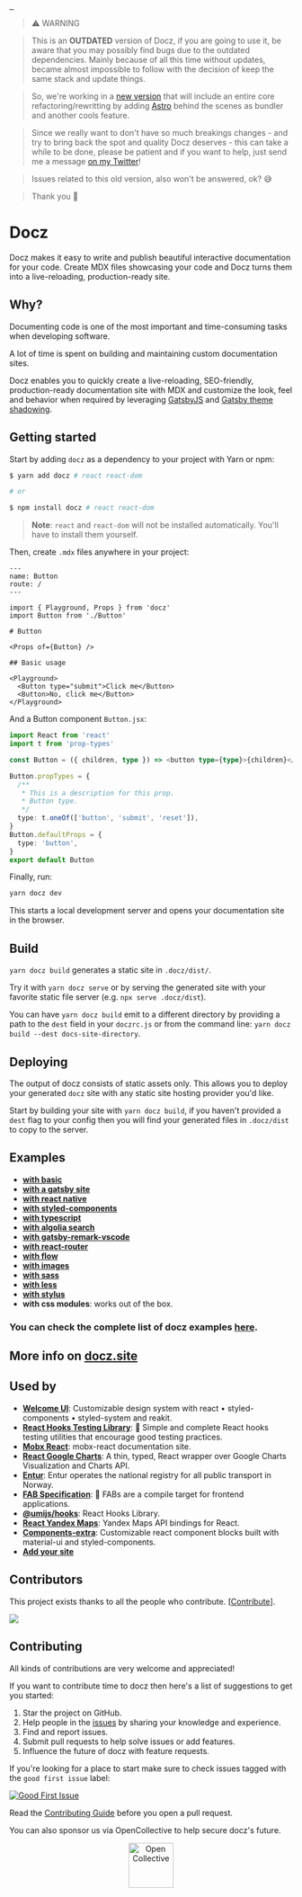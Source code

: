 <p align="left">
  <a href="https://www.npmjs.com/package/docz" target="_blank">
    <img src="https://badgen.net/npm/v/docz" alt="">
  </a>
  <a href="LICENSE.md" target="_blank">
    <img src="https://badgen.net/badge/license/MIT/blue" alt="">
  </a>
  <a href="https://www.npmjs.com/package/docz" target="_blank">
    <img src="https://badgen.net/npm/dt/docz" alt="">
  </a>
</p>

> ⚠️ WARNING

> This is an **OUTDATED** version of Docz, if you are going to use it, be aware that you may possibly find bugs due to the outdated dependencies. Mainly because of all this time without updates, became almost impossible to follow with the decision of keep the same stack and update things.

> So, we're working in a [new version](https://github.com/doczjs/docz/tree/new) that will include an entire core refactoring/rewritting by adding [Astro](https://astro.build) behind the scenes as bundler and another cools feature.

> Since we really want to don't have so much breakings changes - and try to bring back the spot and quality Docz deserves - this can take a while to be done, please be patient and if you want to help, just send me a message [on my Twitter](https://twitter.com/amila-t-kumarasekara)!

> Issues related to this old version, also won't be answered, ok? 😅

> Thank you 🙏

# Docz

Docz makes it easy to write and publish beautiful interactive documentation for your code.
Create MDX files showcasing your code and Docz turns them into a live-reloading, production-ready site.

## Why?

Documenting code is one of the most important and time-consuming tasks when developing software.

A lot of time is spent on building and maintaining custom documentation sites.

Docz enables you to quickly create a live-reloading, SEO-friendly, production-ready documentation site with MDX and customize the look, feel and behavior when required by leveraging [GatsbyJS](https://www.gatsbyjs.org) and [Gatsby theme shadowing](https://www.gatsbyjs.org/docs/themes/shadowing/).

## Getting started

Start by adding `docz` as a dependency to your project with Yarn or npm:

```bash
$ yarn add docz # react react-dom

# or

$ npm install docz # react react-dom
```

> **Note**: `react` and `react-dom` will not be installed automatically. You'll have to install them yourself.

Then, create `.mdx` files anywhere in your project:

```mdx
---
name: Button
route: /
---

import { Playground, Props } from 'docz'
import Button from './Button'

# Button

<Props of={Button} />

## Basic usage

<Playground>
  <Button type="submit">Click me</Button>
  <Button>No, click me</Button>
</Playground>
```

And a Button component `Button.jsx`:

```typescript
import React from 'react'
import t from 'prop-types'

const Button = ({ children, type }) => <button type={type}>{children}</button>

Button.propTypes = {
  /**
   * This is a description for this prop.
   * Button type.
   */
  type: t.oneOf(['button', 'submit', 'reset']),
}
Button.defaultProps = {
  type: 'button',
}
export default Button
```

Finally, run:

```bash
yarn docz dev
```

This starts a local development server and opens your documentation site in the browser.

## Build

`yarn docz build` generates a static site in `.docz/dist/`.

Try it with `yarn docz serve` or by serving the generated site with your favorite static file server (e.g. `npx serve .docz/dist`).

You can have `yarn docz build` emit to a different directory by providing a path to the `dest` field in your `doczrc.js` or from the command line: `yarn docz build --dest docs-site-directory`.

## Deploying

The output of docz consists of static assets only.
This allows you to deploy your generated `docz` site with any static site hosting provider you'd like.

Start by building your site with `yarn docz build`, if you haven't provided a `dest` flag to your config then you will find your generated files in `.docz/dist` to copy to the server.

## Examples

- **[with basic](https://github.com/doczjs/docz/tree/main/examples/basic)**
- **[with a gatsby site](https://github.com/doczjs/docz/tree/main/examples/gatsby)**
- **[with react native](https://github.com/doczjs/docz/tree/main/examples/react-native)**
- **[with styled-components](https://github.com/doczjs/docz/tree/main/examples/styled-components)**
- **[with typescript](https://github.com/doczjs/docz/tree/main/examples/typescript)**
- **[with algolia search](https://github.com/doczjs/docz/tree/main/examples/with-algolia-search)**
- **[with gatsby-remark-vscode](https://github.com/doczjs/docz/tree/main/examples/with-gatsby-remark-vscode)**
- **[with react-router](https://github.com/doczjs/docz/tree/main/examples/react-router)**
- **[with flow](https://github.com/doczjs/docz/tree/main/examples/flow)**
- **[with images](https://github.com/doczjs/docz/tree/main/examples/images)**
- **[with sass](https://github.com/doczjs/docz/tree/main/examples/sass)**
- **[with less](https://github.com/doczjs/docz/tree/main/examples/less)**
- **[with stylus](https://github.com/doczjs/docz/tree/main/examples/css-stylus)**
- **with css modules**: works out of the box.

### You can check the complete list of docz examples [here](https://github.com/doczjs/docz/tree/main/examples).

## More info on [docz.site](https://docz.site)

## Used by

- **[Welcome UI](https://welcome-ui.com/)**: Customizable design system with react • styled-components • styled-system and reakit.
- **[React Hooks Testing Library](https://react-hooks-testing-library.com/)**: 🐏 Simple and complete React hooks testing utilities that encourage good testing practices.
- **[Mobx React](https://mobx-react.js.org/)**: mobx-react documentation site.
- **[React Google Charts](https://react-google-charts.com/)**: A thin, typed, React wrapper over Google Charts Visualization and Charts API.
- **[Entur](https://developer.entur.org/)**: Entur operates the national registry for all public transport in Norway.
- **[FAB Specification](https://fab.dev/)**: 💎 FABs are a compile target for frontend applications.
- **[@umijs/hooks](https://hooks.umijs.org/)**: React Hooks Library.
- **[React Yandex Maps](https://react-yandex-maps.now.sh/)**: Yandex Maps API bindings for React.
- **[Components-extra](https://components-extra.netlify.com)**: Customizable react component blocks built with material-ui and styled-components.
- **[Add your site](https://github.com/doczjs/docz/edit/main/README.md)**

## Contributors

This project exists thanks to all the people who contribute. [[Contribute](CONTRIBUTING.md)].

<a href="https://github.com/doczjs/docz/graphs/contributors"><img src="https://opencollective.com/docz/contributors.svg?width=890&button=false" /></a>

## Contributing

All kinds of contributions are very welcome and appreciated!

If you want to contribute time to docz then here's a list of suggestions to get you started:

1. Star the project on GitHub.
2. Help people in the [issues](https://github.com/doczjs/docz/issues?q=is%3Aissue+is%3Aopen+sort%3Aupdated-desc) by sharing your knowledge and experience.
3. Find and report issues.
4. Submit pull requests to help solve issues or add features.
5. Influence the future of docz with feature requests.

If you're looking for a place to start make sure to check issues tagged with the `good first issue` label:

[![Good First Issue](https://img.shields.io/github/issues/doczjs/docz/good%20first%20issue.svg)](https://github.com/doczjs/docz/issues?q=is%3Aopen+is%3Aissue+label%3A%22good+first+issue%22)

Read the [Contributing Guide](/CONTRIBUTING.md) before you open a pull request.

You can also sponsor us via OpenCollective to help secure docz's future.

<p align="center">
  <a href="https://opencollective.com/docz" target="_blank">
    <img src="https://cdn-std.dprcdn.net/files/acc_649651/Q5nVhT" height="80" alt="Open Collective">
  </a>
</p>
